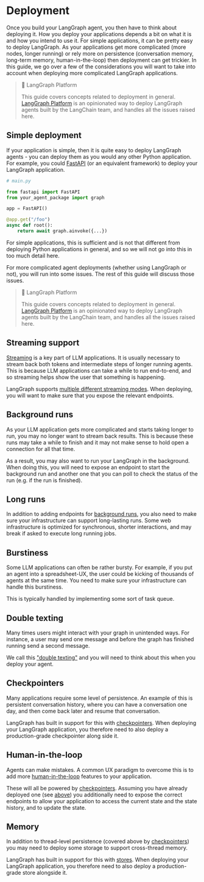 # Deployment

Once you build your LangGraph agent, you then have to think about deploying it.
How you deploy your applications depends a bit on what it is and how you intend to use it.
For simple applications, it can be pretty easy to deploy LangGraph.
As your applications get more complicated (more nodes, longer running) or rely more on persistence (conversation memory, long-term memory, human-in-the-loop) then deployment can get trickier.
In this guide, we go over a few of the considerations you will want to take into account when deploying more complicated LangGraph applications.

> 📘 LangGraph Platform
>
> This guide covers concepts related to deployment in general. [LangGraph Platform](./langgraph_platform.md) is an opinionated way to deploy LangGraph agents built by the LangChain team, and handles all the issues raised here.

## Simple deployment

If your application is simple, then it is quite easy to deploy LangGraph agents - you can deploy them as you would any other Python application. For example, you could [FastAPI](https://fastapi.tiangolo.com/) (or an equivalent framework) to deploy your LangGraph application.

```python
# main.py

from fastapi import FastAPI
from your_agent_package import graph

app = FastAPI()

@app.get("/foo")
async def root():
    return await graph.ainvoke({...})
```

For simple applications, this is sufficient and is not that different from deploying Python applications in general, and so we will not go into this in too much detail here.

For more complicated agent deployments (whether using LangGraph or not), you will run into some issues. The rest of this guide will discuss those issues.

> 📘 LangGraph Platform
>
> This guide covers concepts related to deployment in general. [LangGraph Platform](./langgraph_platform.md) is an opinionated way to deploy LangGraph agents built by the LangChain team, and handles all the issues raised here.

## Streaming support

[Streaming](streaming.md) is a key part of LLM applications. It is usually necessary to stream back both tokens and intermediate steps of longer running agents. This is because LLM applications can take a while to run end-to-end, and so streaming helps show the user that something is happening.

LangGraph supports [multiple different streaming modes](streaming.md). When deploying, you will want to make sure that you expose the relevant endpoints.

## Background runs

As your LLM application gets more complicated and starts taking longer to run, you may no longer want to stream back results. This is because these runs may take a while to finish and it may not make sense to hold open a connection for all that time.

As a result, you may also want to run your LangGraph in the background. When doing this, you will need to expose an endpoint to start the background run and another one that you can poll to check the status of the run (e.g. if the run is finished).

## Long runs

In addition to adding endpoints for [background runs](#background-runs), you also need to make sure your infrastructure can support long-lasting runs. Some web infrastructure is optimized for synchronous, shorter interactions, and may break if asked to execute long running jobs.

## Burstiness

Some LLM applications can often be rather bursty. For example, if you put an agent into a spreadsheet-UX, the user could be kicking of thousands of agents at the same time. You need to make sure your infrastructure can handle this burstiness.

This is typically handled by implementing some sort of task queue.

## Double texting

Many times users might interact with your graph in unintended ways. For instance, a user may send one message and before the graph has finished running send a second message.

We call this ["double texting"](double_texting.md) and you will need to think about this when you deploy your agent.

## Checkpointers

Many applications require some level of persistence. An example of this is persistent conversation history, where you can have a conversation one day, and then come back later and resume that conversation.

LangGraph has built in support for this with [checkpointers](persistence.md#checkpoints). When deploying your LangGraph application, you therefore need to also deploy a production-grade checkpointer along side it.


## Human-in-the-loop

Agents can make mistakes. A common UX paradigm to overcome this is to add more [human-in-the-loop](human_in_the_loop.md) features to your application.

These will all be powered by [checkpointers](persistence.md#checkpoints). Assuming you have already deployed one (see [above](#checkpointers)) you additionally need to expose the correct endpoints to allow your application to access the current state and the state history, and to update the state.


## Memory

In addition to thread-level persistence (covered above by [checkpointers](#checkpointers)) you may need to deploy some storage to support cross-thread memory.

LangGraph has built in support for this with [stores](persistence.md#memory-store). When deploying your LangGraph application, you therefore need to also deploy a production-grade store alongside it.